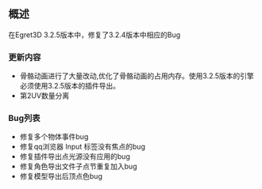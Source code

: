 ## 概述

在Egret3D 3.2.5版本中，修复了3.2.4版本中相应的Bug

### 更新内容

* 骨骼动画进行了大量改动,优化了骨骼动画的占用内存。使用3.2.5版本的引擎必须使用3.2.5版本的插件导出。
* 第2UV数量分离

### Bug列表

* 修复多个物体事件bug
* 修复qq浏览器 Input 标签没有焦点的bug
* 修复插件导出点光源没有应用的bug
* 修复角色导出文件子点节重复加入bug
* 修复模型导出后顶点色bug